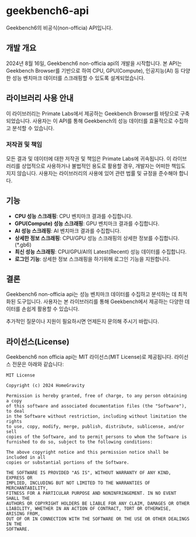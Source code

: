 # geekbench6-api
Geekbench6의 비공식(non-officia) API입니다.

## 개발 개요
2024년 8월 16일, Geekbench6 non-officia api의 개발을 시작합니다. 본 API는 Geekbench Browser를 기반으로 하여 CPU, GPU(Compute), 인공지능(AI) 등 다양한 성능 벤치마크 데이터를 스크래핑할 수 있도록 설계되었습니다.

## 라이브러리 사용 안내
이 라이브러리는 Primate Labs에서 제공하는 Geekbench Browser를 바탕으로 구축되었습니다. 사용자는 이 API를 통해 Geekbench의 성능 데이터를 효율적으로 수집하고 분석할 수 있습니다.

### 저작권 및 책임
모든 결과 및 데이터에 대한 저작권 및 책임은 Primate Labs에 귀속됩니다. 이 라이브러리를 상업적으로 사용하거나 불법적인 용도로 활용할 경우, 개발자는 어떠한 책임도 지지 않습니다. 사용자는 라이브러리의 사용에 있어 관련 법률 및 규정을 준수해야 합니다.

## 기능
- **CPU 성능 스크래핑**: CPU 벤치마크 결과를 수집합니다.
- **GPU(Compute) 성능 스크래핑**: GPU 벤치마크 결과를 수집합니다.
- **AI 성능 스크래핑**: AI 벤치마크 결과를 수집합니다.
- **상세한 정보 스크래핑**: CPU/GPU 성능 스크래핑의 상세한 정보를 수집합니다. (*.gb6)
- **최신 성능 스크래핑**: CPU/GPU/AI의 Latest(Recent) 성능 데이터를 수집합니다.
- **로그인 기능**: 상세한 정보 스크래핑을 하기위해 로그인 기능을 지원합니다.


## 결론
Geekbench6 non-officia api는 성능 벤치마크 데이터를 수집하고 분석하는 데 최적화된 도구입니다. 사용자는 본 라이브러리를 통해 Geekbench에서 제공하는 다양한 데이터를 손쉽게 활용할 수 있습니다. 

추가적인 질문이나 지원이 필요하시면 언제든지 문의해 주시기 바랍니다.

## 라이선스(License)
Geekbench6 non officia api는 MIT 라이선스(MIT License)로 제공됩니다. 라이선스 전문은 아래와 같습니다:

```
MIT License

Copyright (c) 2024 HomeGravity

Permission is hereby granted, free of charge, to any person obtaining a copy
of this software and associated documentation files (the "Software"), to deal
in the Software without restriction, including without limitation the rights
to use, copy, modify, merge, publish, distribute, sublicense, and/or sell
copies of the Software, and to permit persons to whom the Software is
furnished to do so, subject to the following conditions:

The above copyright notice and this permission notice shall be included in all
copies or substantial portions of the Software.

THE SOFTWARE IS PROVIDED "AS IS", WITHOUT WARRANTY OF ANY KIND, EXPRESS OR
IMPLIED, INCLUDING BUT NOT LIMITED TO THE WARRANTIES OF MERCHANTABILITY,
FITNESS FOR A PARTICULAR PURPOSE AND NONINFRINGEMENT. IN NO EVENT SHALL THE
AUTHORS OR COPYRIGHT HOLDERS BE LIABLE FOR ANY CLAIM, DAMAGES OR OTHER
LIABILITY, WHETHER IN AN ACTION OF CONTRACT, TORT OR OTHERWISE, ARISING FROM,
OUT OF OR IN CONNECTION WITH THE SOFTWARE OR THE USE OR OTHER DEALINGS IN THE
SOFTWARE.
```